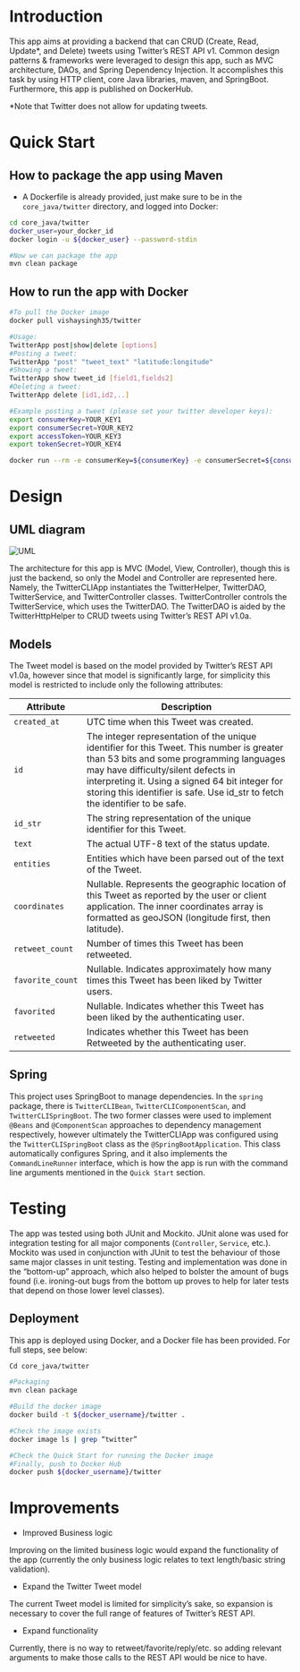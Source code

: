 # Introduction
This app aims at providing a backend that can CRUD (Create, Read, Update*, and Delete) tweets using Twitter’s REST API v1. Common design patterns & frameworks were leveraged to design this app, such as MVC architecture, DAOs, and Spring Dependency Injection. It accomplishes this task by using HTTP client, core Java libraries, maven, and SpringBoot. Furthermore, this app is published on DockerHub.

*Note that Twitter does not allow for updating tweets.

# Quick Start
## How to package the app using Maven
- A Dockerfile is already provided, just make sure to be in the `core_java/twitter` directory, and logged into Docker:
```bash
cd core_java/twitter
docker_user=your_docker_id 
docker login -u ${docker_user} --password-stdin 

#Now we can package the app
mvn clean package
```
## How to run the app with Docker
```bash
#To pull the Docker image
docker pull vishaysingh35/twitter

#Usage:
TwitterApp post|show|delete [options] 
#Posting a tweet:
TwitterApp "post" "tweet_text" "latitude:longitude"
#Showing a tweet:
TwitterApp show tweet_id [field1,fields2]
#Deleting a tweet:
TwitterApp delete [id1,id2,..] 

#Example posting a tweet (please set your twitter developer keys):
export consumerKey=YOUR_KEY1
export consumerSecret=YOUR_KEY2
export accessToken=YOUR_KEY3
export tokenSecret=YOUR_KEY4

docker run --rm -e consumerKey=${consumerKey} -e consumerSecret=${consumerSecret} -e accessToken=${accessToken} -e tokenSecret=${tokenSecret} vishaysingh35/twitter post "test post #Docker" "43:79"
```
# Design
## UML diagram
![UML](https://user-images.githubusercontent.com/56552567/174657148-00ca15b4-7a9f-474b-bf24-0ca0640c634c.png)

The architecture for this app is MVC (Model, View, Controller), though this is just the backend, so only the Model and Controller are represented here. Namely, the TwitterCLIApp instantiates the TwitterHelper, TwitterDAO, TwitterService, and TwitterController classes. TwitterController controls the TwitterService, which uses the TwitterDAO. The TwitterDAO is aided by the TwitterHttpHelper to CRUD tweets using Twitter’s REST API v1.0a.

## Models
The Tweet model is based on the model provided by Twitter’s REST API v1.0a, however since that model is significantly large, for simplicity this model is restricted to include only the following attributes:

| **Attribute**    | **Description**                                                                                                                                                                                                                                                                                                 |
|------------------|-----------------------------------------------------------------------------------------------------------------------------------------------------------------------------------------------------------------------------------------------------------------------------------------------------------------|
| `created_at`     | UTC time when this Tweet was created.                                                                                                                                                                                                                                                                           |
| `id`             | The integer representation of the unique identifier for this Tweet. This number is greater than 53 bits and some programming languages may have difficulty/silent defects in interpreting it. Using a signed 64 bit integer for storing this identifier is safe. Use id_str to fetch the identifier to be safe. |
| `id_str`         | The string representation of the unique identifier for this Tweet.                                                                                                                                                                                                                                              |
| `text`           | The actual UTF-8 text of the status update.                                                                                                                                                                                                                                                                     |
| `entities`       | Entities which have been parsed out of the text of the Tweet.                                                                                                                                                                                                                                                   |
| `coordinates`    | Nullable. Represents the geographic location of this Tweet as reported by the user or client application. The inner coordinates array is formatted as geoJSON (longitude first, then latitude).                                                                                                                 |
| `retweet_count`  | Number of times this Tweet has been retweeted.                                                                                                                                                                                                                                                                  |
| `favorite_count` | Nullable. Indicates approximately how many times this Tweet has been liked by Twitter users.                                                                                                                                                                                                                    |
| `favorited`      | Nullable. Indicates whether this Tweet has been liked by the authenticating user.                                                                                                                                                                                                                               |
| `retweeted`      | Indicates whether this Tweet has been Retweeted by the authenticating user.                                                                                                                                                                                                                                     |

## Spring
This project uses SpringBoot to manage dependencies. In the `spring` package, there is `TwitterCLIBean`, `TwitterCLIComponentScan`, and `TwitterCLISpringBoot`. The two former classes were used to implement `@Beans` and `@ComponentScan` approaches to dependency management respectively, however ultimately the TwitterCLIApp was configured using the `TwitterCLISpringBoot` class as the `@SpringBootApplication`. This class automatically configures Spring, and it also implements the `CommandLineRunner` interface, which is how the app is run with the command line arguments mentioned in the `Quick Start` section.

# Testing
The app was tested using both JUnit and Mockito. JUnit alone was used for integration testing for all major components (`Controller`, `Service`, etc.). Mockito was used in conjunction with JUnit to test the behaviour of those same major classes in unit testing. Testing and implementation was done in the “bottom-up” approach, which also helped to bolster the amount of bugs found (i.e. ironing-out bugs from the bottom up proves to help for later tests that depend on those lower level classes).

## Deployment
This app is deployed using Docker, and a Docker file has been provided. For full steps, see below:
```bash
Cd core_java/twitter

#Packaging
mvn clean package

#Build the docker image
docker build -t ${docker_username}/twitter .

#Check the image exists
docker image ls | grep “twitter”

#Check the Quick Start for running the Docker image
#Finally, push to Docker Hub
docker push ${docker_username}/twitter
```

# Improvements
- Improved Business logic

Improving on the limited business logic would expand the functionality of the app (currently the only business logic relates to text length/basic string validation). 

- Expand the Twitter Tweet model

The current Tweet model is limited for simplicity’s sake, so expansion is necessary to cover the full range of features of Twitter’s REST API.
- Expand functionality

Currently, there is no way to retweet/favorite/reply/etc. so adding relevant arguments to make those calls to the REST API would be nice to have.



